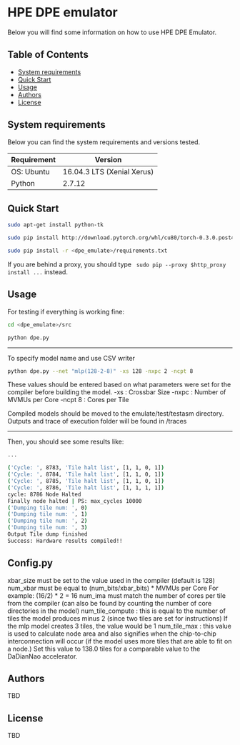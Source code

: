 # HPE DPE emulator

Below you will find some information on how to use HPE DPE Emulator.

## Table of Contents

- [System requirements](#system-requirements)
- [Quick Start](#quick-start)
- [Usage](#usage)
- [Authors](#authors)
- [License](#license)

## System requirements

Below you can find the system requirements and versions tested.

| Requirement | Version                    |
| ----------- | -------------------------- |
| OS: Ubuntu  | 16.04.3 LTS (Xenial Xerus) |
| Python      | 2.7.12                     |

## Quick Start

```sh
sudo apt-get install python-tk

sudo pip install http://download.pytorch.org/whl/cu80/torch-0.3.0.post4-cp27-cp27mu-linux_x86_64.whl

sudo pip install -r <dpe_emulate>/requirements.txt

```

If you are behind a proxy, you should type ```
sudo pip --proxy $http_proxy install ...``` instead.

## Usage

For testing if everything is working fine:

```sh
cd <dpe_emulate>/src

python dpe.py
```
____________________________________________________________
To specify model name and use CSV writer
```sh
python dpe.py --net "mlp(128-2-8)" -xs 128 -nxpc 2 -ncpt 8
```
These values should be entered based on what parameters were set for the compiler before building the model.
-xs : Crossbar Size
-nxpc : Number of MVMUs per Core
-ncpt 8 : Cores per Tile

Compiled models should be moved to the emulate/test/testasm directory. Outputs and trace of execution folder will be found in /traces
____________________________________________________________

Then, you should see some results like:

```sh
...

('Cycle: ', 8783, 'Tile halt list', [1, 1, 0, 1])
('Cycle: ', 8784, 'Tile halt list', [1, 1, 0, 1])
('Cycle: ', 8785, 'Tile halt list', [1, 1, 0, 1])
('Cycle: ', 8786, 'Tile halt list', [1, 1, 1, 1])
cycle: 8786 Node Halted
Finally node halted | PS: max_cycles 10000
('Dumping tile num: ', 0)
('Dumping tile num: ', 1)
('Dumping tile num: ', 2)
('Dumping tile num: ', 3)
Output Tile dump finished
Success: Hardware results compiled!!
```
## Config.py
xbar_size must be set to the value used in the compiler (default is 128)
num_xbar must be equal to (num_bits/xbar_bits) * MVMUs per Core
	For example: (16/2) * 2 = 16 
num_ima must match the number of cores per tile from the compiler (can also be found by counting the number of core directories in the model)
num_tile_compute : this is equal to the number of tiles the model produces minus 2 (since two tiles are set for instructions)
	If the mlp model creates 3 tiles, the value would be 1
num_tile_max : this value is used to calculate node area and also signifies when the chip-to-chip interconnection will occur (if the model uses
more tiles that are able to fit on a node.) Set this value to 138.0 tiles for a comparable value to the DaDianNao accelerator. 

## Authors

TBD

## License

TBD
